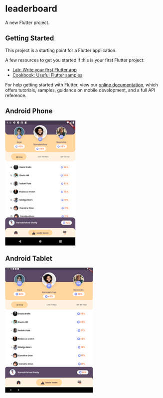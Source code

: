 # leaderboard

A new Flutter project.

## Getting Started

This project is a starting point for a Flutter application.

A few resources to get you started if this is your first Flutter project:

- [Lab: Write your first Flutter app](https://flutter.dev/docs/get-started/codelab)
- [Cookbook: Useful Flutter samples](https://flutter.dev/docs/cookbook)

For help getting started with Flutter, view our
[online documentation](https://flutter.dev/docs), which offers tutorials,
samples, guidance on mobile development, and a full API reference.

## Android Phone
<div style="display:flex;flex-direction:row;">
        <img src="screenshots/android_phone.png" alt="screen_01" height="400" />
       
</div>

## Android Tablet
<div style="display:flex;flex-direction:row;">
      <img src="screenshots/android_tablet.png" alt="screen_02" height="400" />
</div>

